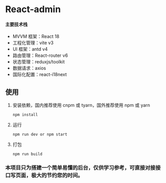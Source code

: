 # React-admin
#### 主要技术栈
- MVVM 框架：React 18
- 工程化管理：vite v3
- UI 框架：antd v4
- 路由管理：React-router v6
- 状态管理：reduxjs/toolkit
- 数据请求：axios
- 国际化配置：react-i18next

## 使用

1. 安装依赖，国内推荐使用 cnpm 或 tyarn，国外推荐使用 npm 或 yarn

   ```
   npm install
   ```

2. 运行

   ```
   npm run dev or npm start
   ```

3. 打包

   ```
   npm run build
   ```

### 本项目只为搭建一个简单易懂的后台，仅供学习参考，可直接对接接口写页面，极大的节约您的时间。


